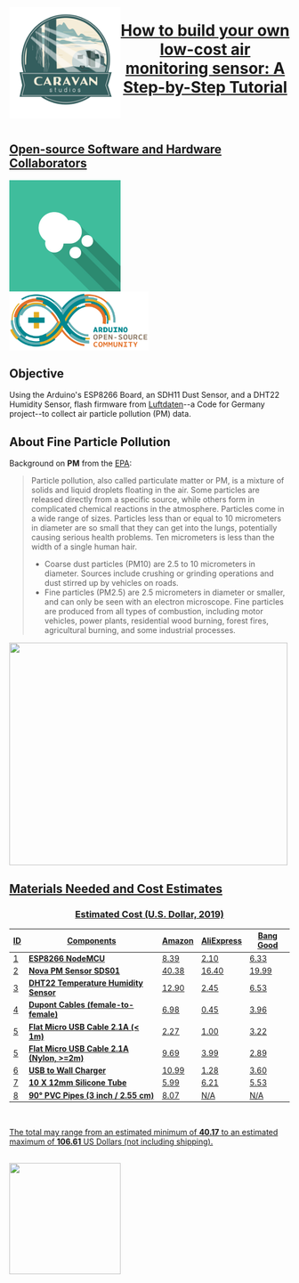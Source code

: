 <a href="https://www.caravanstudios.org/about" target=_blank title="Caravan Studios"><img align="left" width="200" height="200" src="img/csLogo.png" target=_blank/>
# <center>How to build your own low-cost air monitoring sensor: A Step-by-Step Tutorial</center>
<br>
<br>

## Open-source Software and Hardware Collaborators
<div>
<a href="https://luftdaten.info/kontakt/" target=_blank title="Luftdaten's contact page" target=_blank><img align="center" src="img/luftdatenLogo.png" width="200"/></a>&nbsp;&nbsp;&nbsp;&nbsp;&nbsp;&nbsp;&nbsp;&nbsp;&nbsp;&nbsp;&nbsp;&nbsp;&nbsp;&nbsp;&nbsp;&nbsp;<a href="https://www.arduino.cc/en/Main/FAQ#toc2" target=_blank><img align="center" src="img/ArduinoCommunityLogo.png" width="250" title="Arduino" target=_blank/></a> 
</div>
  
## Objective
Using the Arduino's ESP8266 Board, an SDH11 Dust Sensor, and a DHT22 Humidity Sensor, flash firmware from <a href="https://luftdaten.info/en/home-en/" target=_blank>Luftdaten</a>--a Code for Germany project--to collect air particle pollution (PM) data.

## About Fine Particle Pollution
Background on <b>PM</b> from the <a href="https://www.airnow.gov/index.cfm?action=aqibasics.particle" target=_blank>EPA</a>:
> Particle pollution, also called particulate matter or PM, is a mixture of solids and liquid droplets floating in the air. Some particles are released directly from a specific source, while others form in complicated chemical reactions in the atmosphere.
Particles come in a wide range of sizes. Particles less than or equal to 10 micrometers in diameter are so small that they can get into the lungs, potentially causing serious health problems. Ten micrometers is less than the width of a single human hair.
>* Coarse dust particles (PM10) are 2.5 to 10 micrometers in diameter. Sources include crushing or grinding operations and dust stirred up by vehicles on roads.
>* Fine particles (PM2.5) are 2.5 micrometers in diameter or smaller, and can only be seen with an electron microscope. Fine particles are produced from all types of combustion, including motor vehicles, power plants, residential wood burning, forest fires, agricultural burning, and some industrial processes.

<a href="https://www.airnow.gov/index.cfm?action=aqibasics.particle" target=_blank title="AirNow"><img align='center' width="500" height="400" src="https://www.airnow.gov/images/pmwidthgraphic.jpg">

## Materials Needed and Cost Estimates
### <center>Estimated Cost (U.S. Dollar, 2019)</center>

ID | Components | [Amazon](https://www.amazon.com/) | [AliExpress](https://www.aliexpress.com/) | [Bang Good](https://www.banggood.com/)
---------- | ---------- | ---------- | ---------- | ----------
1 |**ESP8266 NodeMCU** | [8.39](https://www.amazon.com/HiLetgo-Internet-Development-Wireless-Micropython/dp/B010N1SPRK/ref=sr_1_fkmr1_1?ie=UTF8&qid=1531435207&sr=8-1-fkmr1&keywords=NodeMCU+ESP8266%2C+CPU%2FWLAN) | [2.10](https://www.aliexpress.com/item/V2-4M-4FLASH-NodeMcu-Lua-WIFI-Networking-development-board-Based-ESP8266/32647690484.html?spm=2114.search0104.3.3.4b42611dnjxtKv&ws_ab_test=searchweb0_0,searchweb201602_4_10065_10130_10068_10890_10547_319_10546_317_10548_10545_10696_453_10084_454_10083_10618_10307_537_536_10059_10884_10887_321_322_10103,searchweb201603_52,ppcSwitch_0&algo_expid=183e6096-c759-41fc-852d-729d2a62f662-0&algo_pvid=183e6096-c759-41fc-852d-729d2a62f662&transAbTest=ae803_3) | [6.33](https://www.banggood.com/NodeMcu-Lua-WIFI-Internet-Things-Development-Board-Based-ESP8266-CP2102-Wireless-Module-p-1097112.html?rmmds=search&cur_warehouse=USA)
2 |**Nova PM Sensor SDS01** | [40.38](https://www.amazon.com/SHAPB-Precision-Quality-Detection-Sensors/dp/B07P8THRKF/ref=sr_1_fkmr0_1?keywords=Nova+PM+Sensor+SDS01&qid=1557251736&s=gateway&sr=8-1-fkmr0) | [16.40](https://www.aliexpress.com/item/Nova-PM-sensor-SDS011-High-precision-laser-pm2-5-air-quality-detection-sensor-module-Super-dust/32894938003.html?spm=2114.search0104.3.2.3e406beb9tLZpo&ws_ab_test=searchweb0_0,searchweb201602_4_10065_10130_10068_10890_10547_319_10546_317_10548_10545_10696_453_10084_454_10083_10618_10307_537_536_10059_10884_10887_321_322_10103,searchweb201603_52,ppcSwitch_0&algo_expid=c2725975-415a-4c8e-a391-d06089ff037a-0&algo_pvid=c2725975-415a-4c8e-a391-d06089ff037a&transAbTest=ae803_3) | [19.99](https://www.banggood.com/Geekcreit-Nova-PM-Sensor-SDS011-High-Precision-Laser-PM2_5-Air-Quality-Detection-Sensor-Module-Tester-p-1144246.html?akmClientCountry=America&stayold=1&cur_warehouse=CN)
3 |**DHT22 Temperature Humidity Sensor** |[12.90](https://www.amazon.com/Gowoops-Temperature-Humidity-Measurement-Raspberry/dp/B073F472JL/ref=sr_1_3?ie=UTF8&qid=1531772763&sr=8-3&keywords=DHT22%2C+temperature+%26+humidity) | [2.45](https://www.aliexpress.com/item/Digital-Temperature-and-Humidity-Sensor-DHT11-DHT22-AM2302B-AM2301-AM2320-Temperature-and-Humidity-Sensor-For-Arduino/32901733917.html?spm=2114.search0104.3.3.743c28ectzbY9s&ws_ab_test=searchweb0_0,searchweb201602_4_10065_10130_10068_10890_10547_319_10546_317_10548_10545_10696_453_10084_454_10083_10618_10307_537_536_10059_10884_10887_321_322_10103,searchweb201603_52,ppcSwitch_0&algo_expid=d8fa3558-d481-43e4-bb6c-8a76ee6f36d9-0&algo_pvid=d8fa3558-d481-43e4-bb6c-8a76ee6f36d9&transAbTest=ae803_3)|[6.53](https://www.banggood.com/Wholesale-DHT22-AM2302-Digital-Temperature-Humidity-Sensor-Replace-SHT11-SHT15-Logger-p-47240.html?rmmds=search&cur_warehouse=USA)
4 |**Dupont Cables (female-to-female)** |[6.98](https://www.amazon.com/EDGELEC-Breadboard-Optional-Assorted-Multicolored/dp/B07GD312VG/ref=sr_1_3?keywords=dupont%2Bcables%2Bfemale&qid=1555004496&s=gateway&sr=8-3&th=1) | [0.45](https://www.aliexpress.com/item/Dupont-Jumper-wire-10CM-20CM-30CM-Male-to-Male-Female-to-Male-Female-to-Female-Jumper/32962785036.html?spm=2114.search0104.3.3.b1917b69tJuUn7&ws_ab_test=searchweb0_0,searchweb201602_4_10065_10130_10068_10890_10547_319_10546_317_10548_10545_10696_453_10084_454_10083_10618_10307_537_536_10059_10884_10887_321_322_10103,searchweb201603_52,ppcSwitch_0&algo_expid=0522aa0a-90d1-49b4-b960-2457aa198629-0&algo_pvid=0522aa0a-90d1-49b4-b960-2457aa198629&transAbTest=ae803_3)|[3.96](https://www.banggood.com/40pcs-20cm-Female-to-Female-Jumper-Cable-Dupont-Wire-For-Arduino-p-75612.html?rmmds=search&cur_warehouse=USA)
5 |**Flat Micro USB Cable 2.1A (< 1m)** |[2.27](https://www.amazon.com/gp/offer-listing/B07RDKT23C/ref=dp_olp_0?ie=UTF8&condition=all&qid=1557254394&sr=8-1) | [1.00](https://www.aliexpress.com/item/Essager-Flat-Micro-USB-Cable-For-Xiaomi-Redmi-Samsung-2-4A-Fast-Charging-Microusb-Data-Charger/32902424617.html?spm=2114.search0104.3.3.4eee4e5f5LscMj&ws_ab_test=searchweb0_0,searchweb201602_4_10065_10130_10068_10890_10547_319_10546_317_10548_10545_10696_453_10084_454_10083_10618_10307_537_536_10059_10884_10887_321_322_10103,searchweb201603_52,ppcSwitch_0&algo_expid=a32e3f37-73a0-448a-9893-e4596054bbdb-0&algo_pvid=a32e3f37-73a0-448a-9893-e4596054bbdb&transAbTest=ae803_3)|[3.22](https://www.banggood.com/Blitzwolf-BW-MT2-Micro-USB-Flat-Fast-Charging-Data-Cable-With-Type-C-Adapter-For-Phone-Tablet-p-1383475.html?rmmds=search&ID=45763&cur_warehouse=CN)
5 |**Flat Micro USB Cable 2.1A (Nylon, >=2m)** |[9.69](https://www.amazon.com/iSeekerKit-charger-Charging-Samsung-Motorola/dp/B01EL6YDUQ/ref=sr_1_4?keywords=Flat+Micro+USB+Cable+2.1A+nylon&qid=1557254554&s=gateway&sr=8-4) | [3.99](https://www.aliexpress.com/item/Remax-Flat-Micro-USB-Cable-2-1A-1m-Fast-Charging-Nylon-USB-Sync-Data-Mobile-Phone/32951139559.html?spm=2114.search0104.3.3.70254a02LR9JFY&ws_ab_test=searchweb0_0,searchweb201602_4_10065_10130_10068_10890_10547_319_10546_317_10548_10545_10696_453_10084_454_10083_10618_10307_537_536_10059_10884_10887_321_322_10103,searchweb201603_52,ppcSwitch_0&algo_expid=de539cc2-1a41-40a7-b136-b7457831da1c-0&algo_pvid=de539cc2-1a41-40a7-b136-b7457831da1c&transAbTest=ae803_3)|[2.89](https://www.banggood.com/--p-1459267.html?akmClientCountry=America&rmmds=search&ID=22444706&cur_warehouse=CN)
6 |**USB to Wall Charger** |[10.99](https://www.amazon.com/Charger-3-Pack-Adapter-Samsung-Motorola/dp/B07437M5QQ/ref=sr_1_4?ie=UTF8&qid=1531775014&sr=8-4&keywords=usb+power+adapter) |[1.28](https://www.aliexpress.com/item/Dual-USB-Cell-Mobile-Phone-Charger-5V2-1A-1A-EU-US-Plug-Wall-Power-Adapter-for/32807780731.html?spm=2114.search0104.3.123.27695189gevSGp&ws_ab_test=searchweb0_0,searchweb201602_4_10065_10130_10068_10890_10547_319_10546_317_10548_10545_10696_453_10084_454_10083_10618_10307_537_536_10059_10884_10887_321_322_10103,searchweb201603_52,ppcSwitch_0&algo_expid=b8328427-a08d-4bed-9a42-50d1345ca12b-16&algo_pvid=b8328427-a08d-4bed-9a42-50d1345ca12b&transAbTest=ae803_3)|[3.60](https://www.banggood.com/Mini-USB-5V1A-Home-Travel-Wall-Charger-Power-Charging-Adapter-US-plug-p-1017168.html?rmmds=search&ID=513872&cur_warehouse=USA)
7 |**10 X 12mm Silicone Tube** |[5.99](https://www.amazon.com/uxcell-Silicone-Flexible-Translucent-Transfer/dp/B01N3YIQ0Y/ref=sr_1_9?keywords=silicone+tube&qid=1555955060&s=gateway&sr=8-9) | [6.21](https://www.aliexpress.com/item/6-4-7-8-9-10-mm-x-9-10-11-12-13-14-mm-Transparent/32988340459.html?spm=2114.search0104.3.8.5f7e26350wWfig&ws_ab_test=searchweb0_0,searchweb201602_4_10065_10130_10068_10890_10547_319_10546_317_10548_10545_10696_453_10084_454_10083_10618_10307_537_536_10059_10884_10887_321_322_10103,searchweb201603_52,ppcSwitch_0&algo_expid=9c7ca7c6-680b-43f8-859b-ef04f86b21cb-1&algo_pvid=9c7ca7c6-680b-43f8-859b-ef04f86b21cb&transAbTest=ae803_3) | [5.53](https://www.banggood.com/5M-Silicon-Tube-5mm8mm10mm12mm15mm-for-WS2812B-5050-3528-2835-5630-LED-Strip-Light-p-1007818.html?rmmds=search&ID=3632&cur_warehouse=CN)
8 |**90° PVC Pipes (3 inch / 2.55 cm)** |[8.07](https://www.amazon.com/NDS-3P02-3-Inch-Sewer-90-Degree/dp/B00HXHALO8/ref=sr_1_1?s=lawn-garden&ie=UTF8&qid=1531767949&sr=1-1&keywords=90+Degree+PVC+Pipe+3inch) | N/A|N/A
<br>

The total may range from an estimated minimum of <b>40.17</b> to an estimated maximum of <b>106.61</b> US Dollars (not including shipping).

##
<img align="left" width="200" height="200" src="img/goodjob1.gif">
